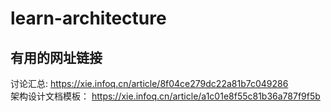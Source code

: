 # learn-architecture
## 有用的网址链接
  讨论汇总:  https://xie.infoq.cn/article/8f04ce279dc22a81b7c049286  
  架构设计文档模板： https://xie.infoq.cn/article/a1c01e8f55c81b36a787f9f5b  

